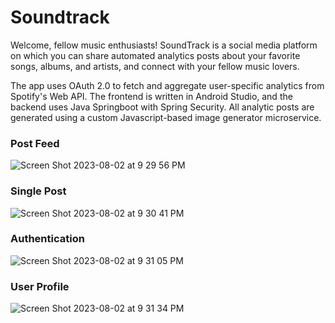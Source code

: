 # Soundtrack

Welcome, fellow music enthusiasts! SoundTrack is a social media platform on which you can share automated analytics posts about your favorite songs, albums, and artists, and connect with your fellow music lovers. 

The app uses OAuth 2.0 to fetch and aggregate user-specific analytics from Spotify's Web API. The frontend is written in Android Studio, and the backend uses Java Springboot with Spring Security. All analytic posts are generated using a custom Javascript-based image generator microservice. 

### Post Feed
![Screen Shot 2023-08-02 at 9 29 56 PM](https://github.com/shiv-neel/soundtrack/assets/87916506/4904c0ea-193e-4029-b71d-4dcf275c5762)

### Single Post
![Screen Shot 2023-08-02 at 9 30 41 PM](https://github.com/shiv-neel/soundtrack/assets/87916506/8cc0a5cb-e41b-4e54-853a-361ca9486c44)

### Authentication
![Screen Shot 2023-08-02 at 9 31 05 PM](https://github.com/shiv-neel/soundtrack/assets/87916506/8ed9a02e-bd60-4b4d-84be-d1c1b6a74161)

### User Profile
![Screen Shot 2023-08-02 at 9 31 34 PM](https://github.com/shiv-neel/soundtrack/assets/87916506/9e4492d1-50ce-4a68-81cc-a3706ed6626d)
